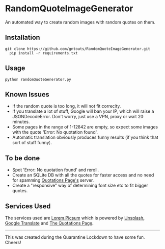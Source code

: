 # RandomQuoteImageGenerator
An automated way to create random images with random quotes on them.

## Installation
```
git clone https://github.com/gntouts/RandomQuoteImageGenerator.git
  pip install -r requirements.txt
```

## Usage
```
python randomQuoteGenerator.py
```

## Known Issues
+ If the random quote is too long, it will not fit correclty. 
+ If you translate a lot of stuff, Google will ban your IP, which will raise a JSONDecodeError. Don't worry, just use a VPN, proxy or wait 20 minutes.
+ Some pages in the range of 1-12842 are empty, so expect some images with the quote 'Error: No quotation found'.
+ Automatic translation obviously produces funny results (if you think that sort of stuff funny).

## To be done
+ Spot 'Error: No quotation found' and reroll.
+ Create an SQLite DB with all the quotes for faster access and no need for spamming [Quotations Page's](http://www.quotationspage.com/) server.
+ Create a "responsive" way of determining font size etc to fit bigger quotes.


## Services Used
The services used are [Lorem Picsum](https://picsum.photos/) which is powered by [Unsplash](https://unsplash.com/), [Google Translate](https://translate.google.com/) and [The Quotations Page](http://www.quotationspage.com/).

<hr>


This was created during the Quarantine Lockdown to have some fun. Cheers!
